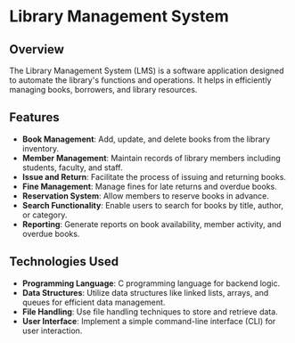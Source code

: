 # Library Management System

## Overview
The Library Management System (LMS) is a software application designed to automate the library's functions and operations. It helps in efficiently managing books, borrowers, and library resources.

## Features
- **Book Management**: Add, update, and delete books from the library inventory.
- **Member Management**: Maintain records of library members including students, faculty, and staff.
- **Issue and Return**: Facilitate the process of issuing and returning books.
- **Fine Management**: Manage fines for late returns and overdue books.
- **Reservation System**: Allow members to reserve books in advance.
- **Search Functionality**: Enable users to search for books by title, author, or category.
- **Reporting**: Generate reports on book availability, member activity, and overdue books.

## Technologies Used
- **Programming Language**: C programming language for backend logic.
- **Data Structures**: Utilize data structures like linked lists, arrays, and queues for efficient data management.
- **File Handling**: Use file handling techniques to store and retrieve data.
- **User Interface**: Implement a simple command-line interface (CLI) for user interaction.
